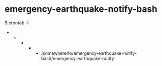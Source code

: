 # emergency-earthquake-notify-bash #

   $ crontab -l
   * * * * * /somewhere/to/emergency-earthquake-notify-bash/emergency-earthquake-notify
